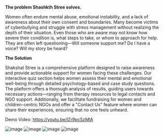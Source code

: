 **The problem Shashkth Stree solves.**

Women often endure mental abuse, emotional instability, and a lack of awareness about their own consent and boundaries. 
Many become victims of cyberbullying and struggle with stress management without realizing the depth of their situation.
Even those who are aware may not know how severe their condition is, what steps to take, or whom to approach for help. 
They are often left questioning—Will someone support me? Do I have a voice? Will my story be heard?

**The Solution**

Shakshat Stree is a comprehensive platform designed to raise awareness and provide actionable support for women facing these challenges. Our interactive quiz section helps women assess their mental and 
emotional well-being through detailed psychology-based and case study questions. The platform offers a thorough analysis of results, guiding users towards necessary actions—ranging from therapy resources to
legal contacts and NGO support. 
Additionally, we facilitate fundraising for women and children-centric NGOs and offer a "Contact Us" feature where women can share their experiences, ensuring that no one feels unheard.

Demo Video:
https://youtu.be/lZr9pcSzMlA

![image](https://github.com/user-attachments/assets/2c7ef224-1fa3-4868-9e9a-bfee9beb1ed7)
![image](https://github.com/user-attachments/assets/3ccd81dc-cd8b-4a42-8a78-810a64eb0ede)
![image](https://github.com/user-attachments/assets/740d3649-7d05-4ff7-81af-9841af37c043)
![image](https://github.com/user-attachments/assets/907f8629-1114-4917-add4-1a2513782bb2)




